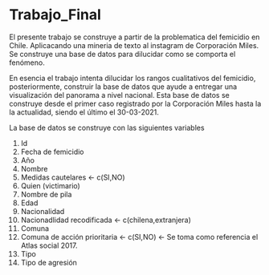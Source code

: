 # Trabajo_Final

El presente trabajo se construye a partir de la problematica del femicidio en Chile. Aplicacando una mineria de texto al instagram de Corporación Miles. Se construye una base de datos para dilucidar como se comporta el fenómeno. 

En esencia el trabajo intenta dilucidar los rangos cualitativos del femicidio, posteriormente, construir la base de datos que ayude a entregar una visualización del panorama a nivel nacional. Esta base de datos se construye desde el primer caso registrado por la Corporación Miles hasta la la actualidad, siendo el último el 30-03-2021.

La base de datos se construye con las siguientes variables
1. Id
2. Fecha de femicidio
3. Año
4. Nombre 
5. Medidas cautelares <- c(SI,NO) 
6. Quien (victimario)
7. Nombre de pila
8. Edad
9. Nacionalidad
10. Nacionadlidad recodificada <- c(chilena,extranjera)
11. Comuna 
12. Comuna de acción prioritaria <- c(SI,NO) <- Se toma como referencia el Atlas social 2017.
13. Tipo
14. Tipo de agresión
